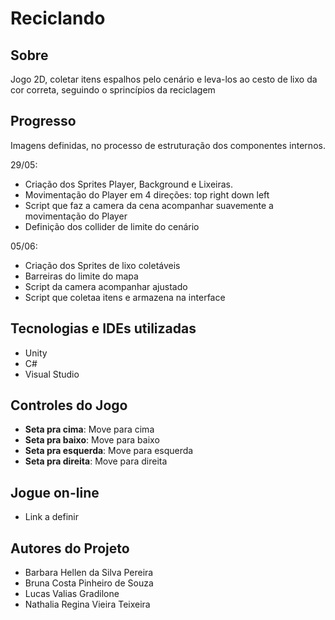 # Reciclando

## Sobre
Jogo 2D, coletar itens espalhos pelo cenário e leva-los ao cesto de lixo da cor correta, seguindo o sprincípios da reciclagem

## Progresso
Imagens definidas, no processo de estruturação dos componentes internos.

29/05:
- Criação dos Sprites Player, Background e Lixeiras.
- Movimentação do Player em 4 direções: top right down left
- Script que faz a camera da cena acompanhar suavemente a movimentação do Player
- Definição dos collider de limite do cenário

05/06:
- Criação dos Sprites de lixo coletáveis
- Barreiras do limite do mapa
- Script da camera acompanhar ajustado
- Script que coletaa itens e armazena na interface
  
## Tecnologias e IDEs utilizadas  
  - Unity
  - C#
  - Visual Studio

## Controles do Jogo
  - <b>Seta pra cima</b>: Move para cima
  - <b>Seta pra baixo</b>: Move para baixo
  - <b>Seta pra esquerda</b>: Move para esquerda
  - <b>Seta pra direita</b>: Move para direita

## Jogue on-line
  - Link a definir
    
## Autores do Projeto  
  - Barbara Hellen da Silva Pereira
  - Bruna Costa Pinheiro de Souza
  - Lucas Valias Gradilone
  - Nathalia Regina Vieira Teixeira

